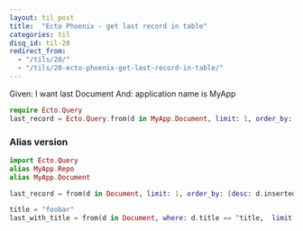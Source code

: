 ```yaml
---
layout: til_post
title:  "Ecto Phoenix - get last record in table"
categories: til
disq_id: til-20
redirect_from:
  - "/tils/20/"
  - "/tils/20-ecto-phoenix-get-last-record-in-table/"
---
```



Given: I want last Document
And: application name is MyApp

```elixir
require Ecto.Query
last_record = Ecto.Query.from(d in MyApp.Document, limit: 1, order_by: [desc: d.inserted_at]) |> MyApp.Repo.one
```

### Alias version

```elixir
import Ecto.Query
alias MyApp.Repo
alias MyApp.Document

last_record = from(d in Document, limit: 1, order_by: [desc: d.inserted_at]) |> Repo.one

title = "foobar"
last_with_title = from(d in Document, where: d.title == ^title,  limit: 1, order_by: [desc: d.inserted_at]) |> Repo.one
```
